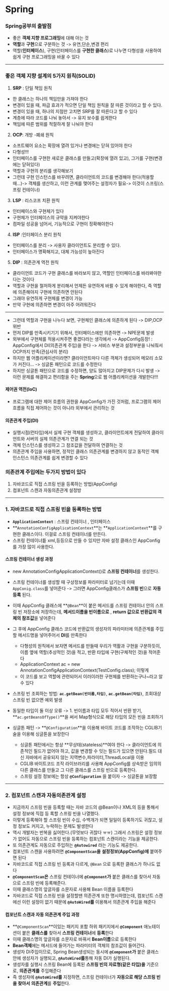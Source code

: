 # Spring

### Spring공부의 출발점 
- 좋은 **객체 지향 프로그래밍**에 대해 아는 것
- **역할**과 **구현**으로 구분하는 것 -> 유연,단순,변경 편리
- 역할(**인터페이스**), 구현(인터페이스를 **구현한 클래스**)로 나누면 다형성을 사용하여 쉽게 구현 프로그래밍을 바꿀 수 있다

--- 
### 좋은 객체 지향 설계의  5가지 원칙(SOLID)
1. **SRP** : 단일 책임 원칙
  - 한 클래스는 하나의 책임만을 가져야 한다
  - 변경이 있을 때, 파급 효과가 적으면 단일 책임 원칙을 잘 따른 것이라고 할 수 있다.
  - 변경이 있을 때, 하나의 지점만 고치면 SRP를 잘 따른다고 할 수 있다
  - 계층에 따라 코드를 나눠 놓아서 -> 유지 보수를 쉽게한다
  - 책임에 따른 범위를 적절하게 잘 나눠야 한다
2. **OCP**: 개방 -폐쇄 원칙
  - 소프트웨어 요소는 확장에 열려 있거나 변경에는 닫혀 있어야 한다
  - 다형성!!!
  - 인터페이스를 구현한 새로운 클래스를 만들고(확장에 열려 있고), 그거를 구현(변경에는 닫혀있다)
  - 역할과 구현의 분리를 생각해보기
  - 그런데 구현 인스턴스를 바꾸려면, 클라이언트의 코드를 변경해야 한다(적용할 때...)-> 객체를 생산하고, 이런 관계를 맺어주는 설정자가 필요-> 이것이 스프링(스프링 컨테이너)
3. **LSP** : 리스코프 치환 원칙
  - 인터페이스와 구현체가 있다
  - 구현체가 인터페이스의 규약을 지켜야한다
  - 컴파일 성공을 넘어서, 기능적으로 구현이 정확해야한다
4. **ISP** :인터페이스 분리 원칙
  - 인터페이스를 분리 -> 사용자 클라이언트도 분리할 수 있다.
  - 인터페이스가 명확해지고, 대체 가능성이 높아진다
5. **DIP** : 의존관계 역전 원칙
  - 클라이언트 코드가 구현 클래스를 바라보지 않고, 역할인 인터페이스를 바라봐야한다는 것이다
  - 역할과 구현을 철저하게 분리해서 언제든 유연하게 바뀔 수 있게 해야한다, 즉 역할에 의존해야지 구현에 의존하면 안된다
  - 그래야 유연하게 구현체를 변경이 가능
  - 만약 구현에 의존하면 변경이 아주 어려워진다

---
- 그런데 역할과 구현을 나누다 보면, 구현체인 클래스에 의존하게 된다 -> DIP,OCP 위반
- 먼저 DIP를 만족시키기기 위해서, 인터페이스에만 의존하면 -> NPE문제 발생
- 외부에서 구현체를 적용시켜주면 좋겠다라는 생각에서 -> AppConfig등장! : AppConfig에서 DI(의존관계 주입)을 한다 -> 서비스 부분과 설정부분을 나눠줘서 OCP까지 만족(관심사의 분리)
- 하지만 웹 어플리케이션이라면? 클라이언트마다 다른 객체가 생성되어 메모리 소모가 커진다... -> 싱글톤 패턴으로 코드를 수정한다
- 하지만 싱글톤 패턴으로 코드를 수정하면, 양도 많아지고 DIP문제가 다시 발생 -> 이런 문제를 해결하고 편리함을 주는 **Spring**으로 웹 어플리케이션을 개발한다!!!

#### 제어권 역전(IoC)
- 프로그램에 대한 제어 흐름의 권한을 AppConfig가 가진 것처럼, 프로그램의 제어 흐름을 직접 제어하는 것이 아니라 외부에서 관리하는 것

#### 의존관계 주입(DI)
- 실행시점(런타임)에서 실제 구현 객체를 생성하고, 클라이언트에게 전달하여 클라이언트와 서버의 실제 의존관계가 연결 되는 것
- 객체 인스턴스를 생성하고 그 참조값을 전달하여 연결하는 것
- 의존관계 주입을 사용하면, 정적인 클래스 의존관계를 변경하지 않고 동적인 객체 인스턴스 의존관계를 쉽게 변경할 수 있다

### 의존관계 주입에는 두가지 방법이 있다
1. 자바코드로 직접 스프링 빈을 등록하는 방법(AppConfig)
2. 컴포넌트 스캔과 자동의존관계 설정방

---
### 1. 자바코드로 직접 스프링 빈을 등록하는 방법
- **`ApplicationContext`** : 스프링 컨테이너 , 인터페이스
- **`AnnotationConfigApplicationContext`**는 **`ApplicationContext`**를 구현한 클래스이다. 이걸로 스프링 컨테이너를 만든다.
- 스프링 컨테이너틑 xml,등등으로 만들 수 있지만 자바 설정 클래스인 AppConfig를 가장 많이 사용한다.

  
#### **스프링 컨테이너 생성 과정**
- new AnnotationConfigApplicationContext()로 **스프링 컨테이너**를 생성한다.
- 스프링 컨테이너를 생성할 때 구상정보를 파라미터로 넘기는데 이때 `AppConig.class`를 넣어준다 -> 그러면 AppConfig클래스가 **스프링 빈**으로 **자동 등록** 된다.
- 이때 AppConfig 클래스에 **`@Bean`**이 붙은 메서드를 스프링 컨테이너 안의 스프링 빈 저장소에 저장하는데, **메서드이름을 빈이름으로** , **return 값으로 반환값의 객체의 참조값**을 넣어준다
- 그 후에 AppConfig 클래스 코드에 반환값의 생성자의 파라미터에 의존관계를 주입할 메서드명을 넣어주어서 **DI**를 만족한다
  - 다형성의 원칙에서 보자면 메서드를 만들때 우리가 역활과 구현을 구분하듯이, 이름 옆에 역할(추상적인 것)을 적고, 반환 타입에 구현(구체적인 것)을 적어준다
  - ApplicationContext ac = new AnnotationConfigApplicationContext(TestConfig.class); 이렇게
  - 이 코드를 보고 역할에 관련되어서 이러이러한 구현체를 반환하는구나~라고 알 수 있다
   
- 스프링 빈 조회하는 방법: **`ac.getBean(빈이름,타입)`**, **`ac.getBean(타입)`**, 조회대상 스프링 빈 없으면 예외 발생
- 동일한 타입이 둘 이상 오류 -> 1. 빈이름과 타입 모두 적어서 반환 받기, **`ac.getBeansOfType()`**을 써서 Map형식으로 해당 타입의 모든 빈을 조회하기
- 싱글톤 패턴 -> **``@Configuration``**을 이용해 바이트 코드를 조작하는 CGLIB기술을 이용해 싱글톤을 보장한다
  - 싱글톤 패턴에서는 항상 **무상태(stateless)**여야 한다 -> 클라이언트에 의존적인 필드가 없어야 하고, 값을 변경할 수 잇는 필드가 있으면 안된다.필드 대신 자바에서 공유되지 않는 지역변수,파라미터,ThreadLocal을 이용
  - CGLIB 바이트코드 조작 라이브러리를 사용해 AppConfig를 상속받은 임의의 다른 클래스를 만들고 그 다른 클래스를 스프링 빈으로 등록한다.
  - 스프링 설정 정보에는 항상 **`@Configuration`** 을 붙이자 -> 싱글톤을 보장함

---

### 2. 컴포넌트 스캔과 자동의존관계 설정


- 지금까지 스프링 빈을 등록할 때는 자바 코드의 @Bean이나 XML의 등을 통해서 설정 정보에 직접 등 록할 스프링 빈을 나열했다.
- 이렇게 등록해야 할 스프링 빈이 수십, 수백개가 되면 일일이 등록하기도 귀찮고, 설정 정보도 커지고, 누락하는 문제도 발생한다
- 역시 개발자는 반복을 싫어한다.(무엇보다 귀찮다 ㅠㅠ) 그래서 스프링은 설정 정보가 없어도 자동으로 스프링 빈을 등록하는 컴포넌트 스캔이라는 기능을 제공한다.
- 또 의존관계도 자동으로 주입하는 **`@Autowired`** 라는 기능도 제공한다.
- 컴포넌트 스캔을 사용하려면 **`@ComponentScan`을**  **설정정보(AppConfig)에** 붙여주면 된다
- 자바코드로 직접 스프링 빈 등록과 다르게, `@Bean` 으로 등록한 클래스가 하나도 없다
- **`@ComponentScan`은** 스프링 컨테이너에 **`@Component`가** 붙은 클래스를 찾아서 자동으로 스프링 빈에 등록해준다.
- 이때 클래스명의 앞글자를 소문자로 사용해 Bean 이름을 등록한다
- 자바코드로 직접 스프링 빈을 설정할땐 의존관계 또한 명시하였는데, 컴포넌트 스캔에선 이런 설정이 없기 때문에 **`@AutoWired`를** 이용해서 의존관계 주입을 해준다


#### 컴포넌트 스캔과 자동 의존관계 주입 과정
- **`@ComponentScan`**이있는 패키지 포함 하위 패키지에서 **`@Component`** 애노테이션이 붙은 **클래스를** 찾아서 **스프링 컨테이너**에 **등록**한다
- 이때 클래스명의 앞글자를 소문자로 바꿔서 **Bean이름**으로 등록한다
- **Bean객체**에는 메서드에 들어가는 파라미터의 객체의 참조값이 들어간다.
- 생성자 DI주입이므로, Spring Bean생성되는 동시에 **`@Component`가** 붙은 클래스 안에 생성자가 실행되고, **`@AutoWired`를**통해 자동 DI가 실행된다. 
- 생성자를 실행시 스프링 Bean에 등록된 **스프링 빈의 자료형(같은 타입)을** 기준으로, **의존관계를** 주입해준다
- 즉 생성자에 **`@AutoWired`를** 지정하면, 스프링 컨테이너가 **자동으로 해당 스프링 빈을 찾아서** **의존관계**를 **주입**한다.

























